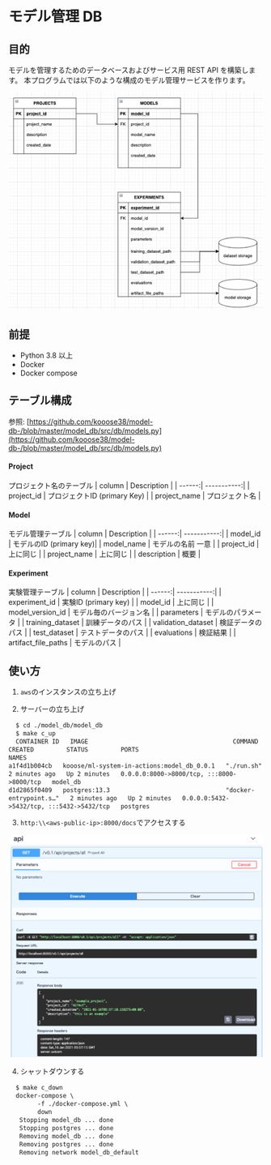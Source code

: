 # モデル管理 DB

## 目的

モデルを管理するためのデータベースおよびサービス用 REST API を構築します。
本プログラムでは以下のような構成のモデル管理サービスを作ります。

![img](./img/model_db.png)

## 前提

- Python 3.8 以上
- Docker
- Docker compose

## テーブル構成
参照: [https://github.com/kooose38/model-db-/blob/master/model_db/src/db/models.py](https://github.com/kooose38/model-db-/blob/master/model_db/src/db/models.py)

#### Project 
プロジェクト名のテーブル
| column | Description |
| ------:| -----------:|
| project_id   | プロジェクトID (primary Key) |
| project_name | プロジェクト名 |

#### Model 
モデル管理テーブル
| column | Description |
| ------:| -----------:|
| model_id | モデルのID (primary key)|
| model_name | モデルの名前 一意 |
| project_id | 上に同じ |
| project_name | 上に同じ |
| description    | 概要 |

#### Experiment
実験管理テーブル
| column | Description |
| ------:| -----------:|
| experiment_id | 実験ID (primary key) |
| model_id | 上に同じ |
| model_version_id | モデル毎のバージョン名 |
| parameters | モデルのパラメータ |
| training_dataset | 訓練データのパス |
| validation_dataset | 検証データのパス |
| test_dataset | テストデータのパス |
| evaluations | 検証結果 |
| artifact_file_paths | モデルのパス |


## 使い方

1. `aws`のインスタンスの立ち上げ

2. サーバーの立ち上げ
```
  $ cd ./model_db/model_db
  $ make c_up 
  CONTAINER ID   IMAGE                                        COMMAND                  CREATED         STATUS         PORTS                                       NAMES
a1f4d1b004cb   kooose/ml-system-in-actions:model_db_0.0.1   "./run.sh"               2 minutes ago   Up 2 minutes   0.0.0.0:8000->8000/tcp, :::8000->8000/tcp   model_db
d1d2865f0409   postgres:13.3                                "docker-entrypoint.s…"   2 minutes ago   Up 2 minutes   0.0.0.0:5432->5432/tcp, :::5432->5432/tcp   postgres
```

3. `http:\\<aws-public-ip>:8000/docs`でアクセスする  

![img](./img/model_swagger.png)  


4. シャットダウンする
```
  $ make c_down 
  docker-compose \
        -f ./docker-compose.yml \
        down
   Stopping model_db ... done
   Stopping postgres ... done
   Removing model_db ... done
   Removing postgres ... done
   Removing network model_db_default

```